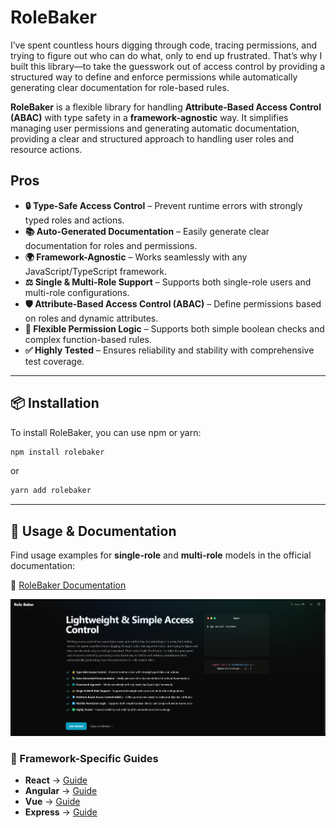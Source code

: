# RoleBaker

I’ve spent countless hours digging through code, tracing permissions, and trying to figure out who can do what, only to end up frustrated. That’s why I built this library—to take the guesswork out of access control by providing a structured way to define and enforce permissions while automatically generating clear documentation for role-based rules.

**RoleBaker** is a flexible library for handling **Attribute-Based Access Control (ABAC)** with type safety in a **framework-agnostic** way. It simplifies managing user permissions and generating automatic documentation, providing a clear and structured approach to handling user roles and resource actions.

## Pros

- **🔒 Type-Safe Access Control** – Prevent runtime errors with strongly typed roles and actions.
- **📚 Auto-Generated Documentation** – Easily generate clear documentation for roles and permissions.
- **🌍 Framework-Agnostic** – Works seamlessly with any JavaScript/TypeScript framework.
- **⚖️ Single & Multi-Role Support** – Supports both single-role users and multi-role configurations.
- **🛡️ Attribute-Based Access Control (ABAC)** – Define permissions based on roles and dynamic attributes.
- **🔄 Flexible Permission Logic** – Supports both simple boolean checks and complex function-based rules.
- **✅ Highly Tested** – Ensures reliability and stability with comprehensive test coverage.

---

## 📦 Installation

To install RoleBaker, you can use npm or yarn:

```bash
npm install rolebaker
```

or

```bash
yarn add rolebaker
```

---

## **📝 Usage & Documentation**

Find usage examples for **single-role** and **multi-role** models in the official documentation:

🔗 [RoleBaker Documentation](https://role-baker-docs.vercel.app/)


![Doc Image](./images/doc-image.png)

### **📖 Framework-Specific Guides**

- **React** → [Guide](https://role-baker-docs.vercel.app/frameworks/react)
- **Angular** → [Guide](https://role-baker-docs.vercel.app/frameworks/angular)
- **Vue** → [Guide](https://role-baker-docs.vercel.app/frameworks/vue)
- **Express** → [Guide](https://role-baker-docs.vercel.app/frameworks/express)
